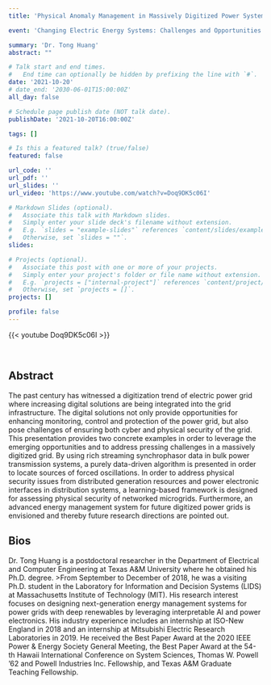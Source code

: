 ```yaml
---
title: 'Physical Anomaly Management in Massively Digitized Power Systems'

event: 'Changing Electric Energy Systems: Challenges and Opportunities'

summary: 'Dr. Tong Huang'
abstract: ""

# Talk start and end times.
#   End time can optionally be hidden by prefixing the line with `#`.
date: '2021-10-20'
# date_end: '2030-06-01T15:00:00Z'
all_day: false

# Schedule page publish date (NOT talk date).
publishDate: '2021-10-20T16:00:00Z'

tags: []

# Is this a featured talk? (true/false)
featured: false

url_code: ''
url_pdf: ''
url_slides: ''
url_video: 'https://www.youtube.com/watch?v=Doq9DK5c06I'

# Markdown Slides (optional).
#   Associate this talk with Markdown slides.
#   Simply enter your slide deck's filename without extension.
#   E.g. `slides = "example-slides"` references `content/slides/example-slides.md`.
#   Otherwise, set `slides = ""`.
slides:

# Projects (optional).
#   Associate this post with one or more of your projects.
#   Simply enter your project's folder or file name without extension.
#   E.g. `projects = ["internal-project"]` references `content/project/deep-learning/index.md`.
#   Otherwise, set `projects = []`.
projects: []

profile: false
---
```


{{< youtube Doq9DK5c06I >}}

<br>

## Abstract
The past century has witnessed a digitization trend of electric power grid where increasing digital solutions are being integrated into the grid infrastructure. The digital solutions not only provide opportunities for enhancing monitoring, control and protection of the power grid, but also pose challenges of ensuring both cyber and physical security of the grid. This presentation provides two concrete examples in order to leverage the emerging opportunities and to address pressing challenges in a massively digitized grid. By using rich streaming synchrophasor data in bulk power transmission systems, a purely data-driven algorithm is presented in order to locate sources of forced oscillations. In order to address physical security issues from distributed generation resources and power electronic interfaces in distribution systems, a learning-based framework is designed for assessing physical security of networked microgrids. Furthermore, an advanced energy management system for future digitized power grids is envisioned and thereby future research directions are pointed out.

## Bios
Dr. Tong Huang is a postdoctoral researcher in the Department of Electrical and Computer Engineering at Texas A&M University where he obtained his Ph.D. degree. >From September to December of 2018, he was a visiting Ph.D. student in the Laboratory for Information and Decision Systems (LIDS) at Massachusetts Institute of Technology (MIT). His research interest focuses on designing next-generation energy management systems for power grids with deep renewables by leveraging interpretable AI and power electronics. His industry experience includes an internship at ISO-New England in 2018 and an internship at Mitsubishi Electric Research Laboratories in 2019. He received the Best Paper Award at the 2020 IEEE Power & Energy Society General Meeting, the Best Paper Award at the 54-th Hawaii International Conference on System Sciences, Thomas W. Powell ’62 and Powell Industries Inc. Fellowship, and Texas A&M Graduate Teaching Fellowship.